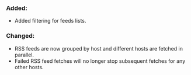 ### Added:
- Added filtering for feeds lists.
### Changed:
- RSS feeds are now grouped by host and different hosts are fetched in parallel.
- Failed RSS feed fetches will no longer stop subsequent fetches for any other hosts.
